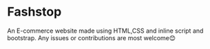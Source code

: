# Fashstop
An E-commerce website made using HTML,CSS and inline script and bootstrap.
Any issues or contributions are most welcome😊 
